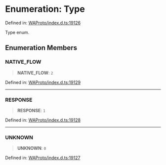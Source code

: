 # Enumeration: Type

Defined in: [WAProto/index.d.ts:19126](https://github.com/Fokusdotid/Baileys/blob/a954da2ee3c892812cf9528a5a214092693c872f/WAProto/index.d.ts#L19126)

Type enum.

## Enumeration Members

### NATIVE\_FLOW

> **NATIVE\_FLOW**: `2`

Defined in: [WAProto/index.d.ts:19129](https://github.com/Fokusdotid/Baileys/blob/a954da2ee3c892812cf9528a5a214092693c872f/WAProto/index.d.ts#L19129)

***

### RESPONSE

> **RESPONSE**: `1`

Defined in: [WAProto/index.d.ts:19128](https://github.com/Fokusdotid/Baileys/blob/a954da2ee3c892812cf9528a5a214092693c872f/WAProto/index.d.ts#L19128)

***

### UNKNOWN

> **UNKNOWN**: `0`

Defined in: [WAProto/index.d.ts:19127](https://github.com/Fokusdotid/Baileys/blob/a954da2ee3c892812cf9528a5a214092693c872f/WAProto/index.d.ts#L19127)
